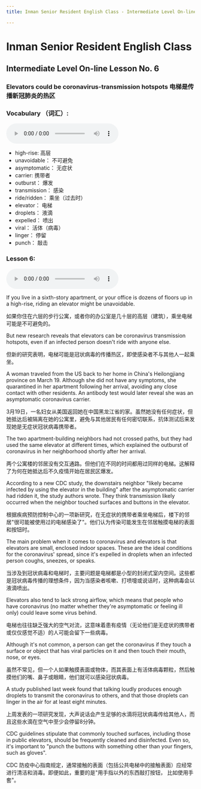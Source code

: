 ```yaml
---
title: Inman Senior Resident English Class - Intermediate Level On-line Lesson No. 6

---
```

# Inman Senior Resident English Class
## Intermediate Level On-line Lesson No. 6
### Elevators could be coronavirus-transmission hotspots  电梯是传播新冠肺炎的热区

### Vocabulary （词汇）:

<audio controls>
  <source src="/vocab6.mp3" type="audio/mpeg">
  Your browser does not support the audio element.
</audio>

- high-rise: 				高层
- unavoidable：			不可避免
- asymptomatic：	无症状
- carrier: 				携带者
- outburst：				爆发
- transmission：			感染
- ride/ridden：			乘坐（过去时）
- elevator：			电梯
- droplets：				液滴
- expelled：				喷出
- viral：				活体（病毒）	
- linger：				停留
- punch：				敲击
 
### Lesson 6:
 
 <audio controls>
  <source src="/vocab6.mp3" type="audio/mpeg">
  Your browser does not support the audio element.
</audio>
 
If you live in a sixth-story apartment, or your office is dozens of floors up in a high-rise, riding an elevator might be unavoidable.

如果你住在六层的步行公寓，或者你的办公室是几十层的高层（建筑），乘坐电梯可能是不可避免的。
 
But new research reveals that elevators can be coronavirus transmission hotspots, even if an infected person doesn't ride with anyone else. 

但新的研究表明，电梯可能是冠状病毒的传播热区，即使感染者不与其他人一起乘坐。
 
A woman traveled from the US back to her home in China's Heilongjiang province on March 19. Although she did not have any symptoms, she quarantined in her apartment following her arrival, avoiding any close contact with other residents. An antibody test would later reveal she was an asymptomatic coronavirus carrier.
 
3月19日，一名妇女从美国返回她在中国黑龙江省的家。虽然她没有任何症状，但她抵达后被隔离在她的公寓里，避免与其他居民有任何密切联系，抗体测试后来发现她是无症状冠状病毒携带者。

The two apartment-building neighbors had not crossed paths, but they had used the same elevator at different times, which explained the outburst of coronavirus in her neighborhood shortly after her arrival.

两个公寓楼的邻居没有交互通路。但他们在不同的时间都用过同样的电梯。这解释了为何在她抵达后不久疫情开始在居民区爆发。
 
According to a new CDC study, the downstairs neighbor "likely became infected by using the elevator in the building" after the asymptomatic carrier had ridden it, the study authors wrote. They think transmission likely occurred when the neighbor touched surfaces and buttons in the elevator.

根据疾病预防控制中心的一项新研究，在无症状的携带者乘坐电梯后，楼下的邻居"很可能被使用过的电梯感染了"。他们认为传染可能发生在邻居触摸电梯的表面和按钮时。
 
The main problem when it comes to coronavirus and elevators is that elevators are small, enclosed indoor spaces. These are the ideal conditions for the coronavirus' spread, since it's expelled in droplets when an infected person coughs, sneezes, or speaks.

当涉及到冠状病毒和电梯时，主要问题是电梯都是小型的封闭式室内空间。这些都是冠状病毒传播的理想条件，因为当感染者咳嗽、打喷嚏或说话时，这种病毒会以液滴喷出。
 
Elevators also tend to lack strong airflow, which means that people who have coronavirus (no matter whether they're asymptomatic or feeling ill only) could leave some virus behind.

电梯也往往缺乏强大的空气对流，这意味着患有疫情（无论他们是无症状的携带者或仅仅感觉不适）的人可能会留下一些病毒。
 
Although it's not common, a person can get the coronavirus if they touch a surface or object that has viral particles on it and then touch their mouth, nose, or eyes.

虽然不常见，但一个人如果触摸表面或物体，而其表面上有活体病毒颗粒，然后触摸他们的嘴、鼻子或眼睛，他们就可以感染冠状病毒。
 
A study published last week found that talking loudly produces enough droplets to transmit the coronavirus to others, and that those droplets can linger in the air for at least eight minutes.

上周发表的一项研究发现，大声说话会产生足够的水滴将冠状病毒传给其他人，而且这些水滴在空气中至少会停留8分钟。
 
CDC guidelines stipulate that commonly touched surfaces, including those in public elevators, should be frequently cleaned and disinfected. Even so, it's important to "punch the buttons with something other than your fingers, such as gloves".

CDC 防疫中心指南规定，通常接触的表面（包括公共电梯中的接触表面）应经常进行清洁和消毒。即便如此，重要的是"用手指以外的东西敲打按钮， 比如使用手套"。
 
 
